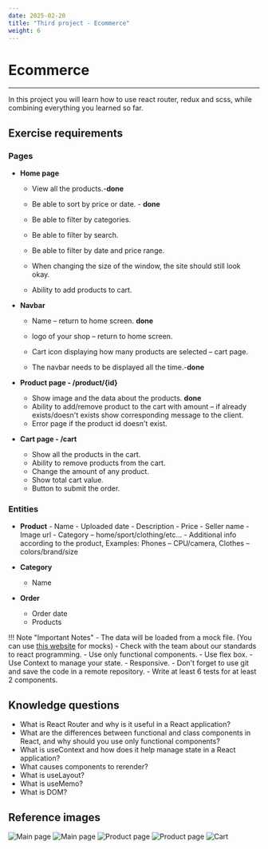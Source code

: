 ```yaml
---
date: 2025-02-20
title: "Third project - Ecommerce"
weight: 6
---
```


# Ecommerce

---

In this project you will learn how to use react router, redux and scss, while combining everything you learned so far.

## Exercise requirements

### Pages

- **Home page**

  - View all the products.-**done**
  - Be able to sort by price or date. - **done**


  - Be able to filter by categories.

  - Be able to filter by search.
  
  - Be able to filter by date and price range.
  - When changing the size of the window, the site should still look okay.
  - Ability to add products to cart.

- **Navbar**

  - Name – return to home screen. **done**
  - logo of your shop – return to home screen.
  - Cart icon displaying how many products are selected – cart page.

  - The navbar needs to be displayed all the time.-**done**

- **Product page - /product/{id}**

  - Show image and
    the data about the products. **done**
  - Ability to add/remove product to the cart with amount – if already exists/doesn't exists show corresponding message to the client.
  - Error page if the product id doesn't exist.

- **Cart page - /cart**
  - Show all the products in the cart.
  - Ability to remove products from the cart.
  - Change the amount of any product.
  - Show total cart value.
  - Button to submit the order.

### Entities

- **Product** - Name - Uploaded date - Description - Price - Seller name - Image url - Category – home/sport/clothing/etc… - Additional info according to the product, Examples:
  Phones – CPU/camera, Clothes – colors/brand/size

- **Category**

  - Name

- **Order**
  - Order date
  - Products

!!! Note "Important Notes" - The data will be loaded from a mock file. (You can use [this website](https://www.mockaroo.com/) for mocks) - Check with the team about our standards to react programming. - Use only functional components. - Use flex box. - Use Context to manage your state. - Responsive. - Don't forget to use git and save the code in a remote repository. - Write at least 6 tests for at least 2 components.

## Knowledge questions

- What is React Router and why is it useful in a React application?
- What are the differences between functional and class components in React, and why should you use only functional components?
- What is useContext and how does it help manage state in a React application?
- What causes components to rerender?
- What is useLayout?
- What is useMemo?
- What is DOM?

## Reference images

![Main page](/assets/images/OptimusTraining/Ecommerce/productsPage.png)
![Main page](/assets/images/OptimusTraining/Ecommerce/productsPageTwo.png)
![Product page](/assets/images/OptimusTraining/Ecommerce/productPage.png)
![Product page](/assets/images/OptimusTraining/Ecommerce/productPageTwo.png)
![Cart](/assets/images/OptimusTraining/Ecommerce/cart.png)
